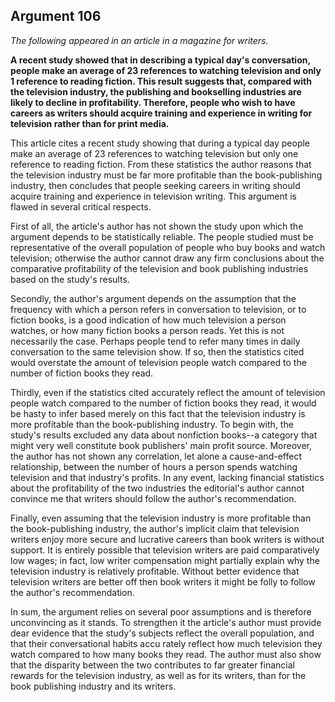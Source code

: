 
Argument 106
---------------------------

*The following appeared in an article in a magazine for writers.*

**A recent study showed that in describing a typical day's conversation, people make an
average of 23 references to watching television and only 1 reference to reading fiction. This
result suggests that, compared with the television industry, the publishing and bookselling
industries are likely to decline in profitability. Therefore, people who wish to have careers as
writers should acquire training and experience in writing for television rather than for print
media.**


This article cites a recent study showing that during a typical day people make an average of
23 references to watching television but only one reference to reading fiction. From these
statistics the author reasons that the television industry must be far more profitable than the
book-publishing industry, then concludes that people seeking careers in writing should acquire
training and experience in television writing. This argument is flawed in several critical
respects.

First of all, the article's author has not shown the study upon which the argument depends to
be statistically reliable. The people studied must be representative of the overall population of
people who buy books and watch television; otherwise the author cannot draw any firm
conclusions about the comparative profitability of the television and book publishing industries
based on the study's results.

Secondly, the author's argument depends on the assumption that the frequency with which a
person refers in conversation to television, or to fiction books, is a good indication of how much
television a person watches, or how many fiction books a person reads. Yet this is not
necessarily the case. Perhaps people tend to refer many times in daily conversation to the
same television show. If so, then the statistics cited would overstate the amount of television
people watch compared to the number of fiction books they read.

Thirdly, even if the statistics cited accurately reflect the amount of television people watch
compared to the number of fiction books they read, it would be hasty to infer based merely on
this fact that the television industry is more profitable than the book-publishing industry. To
begin with, the study's results excluded any data about nonfiction books--a category that might
very well constitute book publishers' main profit source. Moreover, the author has not shown
any correlation, let alone a cause-and-effect relationship, between the number of hours a
person spends watching television and that industry's profits. In any event, lacking financial
statistics about the profitability of the two industries the editorial's author cannot convince me
that writers should follow the author's recommendation.

Finally, even assuming that the television industry is more profitable than the
book-publishing industry, the author's implicit claim that television writers enjoy more secure
and lucrative careers than book writers is without support. It is entirely possible that television
writers are paid comparatively low wages; in fact, low writer compensation might partially
explain why the television industry is relatively profitable. Without better evidence that
television writers are better off then book writers it might be folly to follow the author's
recommendation.

In sum, the argument relies on several poor assumptions and is therefore unconvincing as it
stands. To strengthen it the article's author must provide dear evidence that the study's
subjects reflect the overall population, and that their conversational habits accu rately reflect
how much television they watch compared to how many books they read. The author must
also show that the disparity between the two contributes to far greater financial rewards for the
television industry, as well as for its writers, than for the book publishing industry and its
writers.

